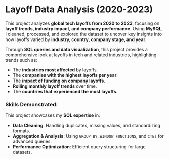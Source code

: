 # Layoff Data Analysis (2020-2023)

This project analyzes **global tech layoffs from 2020 to 2023**, focusing on **layoff trends, industry impact, and company performance**. Using **MySQL**, I cleaned, processed, and explored the dataset to uncover key insights into how layoffs varied by **industry, country, company stage, and year**.  

Through **SQL queries and data visualization**, this project provides a comprehensive look at layoffs in tech and related industries, highlighting trends such as:
- The **industries most affected** by layoffs.
- The **companies with the highest layoffs per year**.
- The **impact of funding on company layoffs**.
- **Rolling monthly layoff trends** over time.
- The **countries that experienced the most layoffs**.

### Skills Demonstrated:
This project showcases my **SQL expertise** in:
- **Data Cleaning**: Handling duplicates, missing values, and standardizing formats.
- **Aggregation & Analysis**: Using `GROUP BY`, `WINDOW FUNCTIONS`, and `CTEs` for advanced queries.
- **Performance Optimization**: Efficient query structuring for large datasets.
